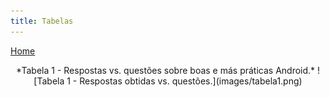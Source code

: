```yaml
---
title: Tabelas
---
```


[Home](README)


<center>
	*Tabela 1 - Respostas vs. questões sobre boas e más práticas Android.*
	![Tabela 1 - Respostas obtidas vs. questões.](images/tabela1.png)
</center>